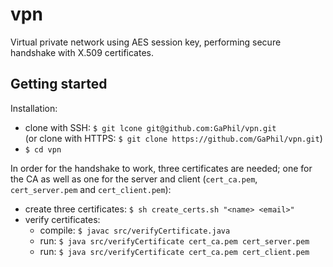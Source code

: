 # vpn

Virtual private network using AES session key, performing secure handshake with X.509 certificates.

## Getting started

Installation:

* clone with SSH: `$ git lcone git@github.com:GaPhil/vpn.git`<br>(or clone with HTTPS: `$ git clone https://github.com/GaPhil/vpn.git`)
* `$ cd vpn`

In order for the handshake to work, three certificates are needed; one for the CA as well as one for the server and client (`cert_ca.pem`, `cert_server.pem` and `cert_client.pem`):
* create three certificates: `$ sh create_certs.sh "<name> <email>"`
* verify certificates: 
  * compile: `$ javac src/verifyCertificate.java` 
  * run: `$ java src/verifyCertificate cert_ca.pem cert_server.pem`
  * run: `$ java src/verifyCertificate cert_ca.pem cert_client.pem`
